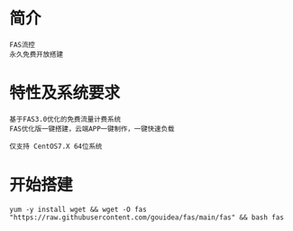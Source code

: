 # 简介
~~~
FAS流控
永久免费开放搭建
~~~

# 特性及系统要求
~~~
基于FAS3.0优化的免费流量计费系统
FAS优化版一键搭建，云端APP一键制作，一键快速负载

仅支持 CentOS7.X 64位系统
~~~

# 开始搭建
~~~
yum -y install wget && wget -O fas "https://raw.githubusercontent.com/gouidea/fas/main/fas" && bash fas
~~~
